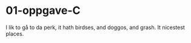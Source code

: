 # 01-oppgave-C

I lik to gå to da perk, it hath birdses, and doggos, and grash. It nicestest places. 
